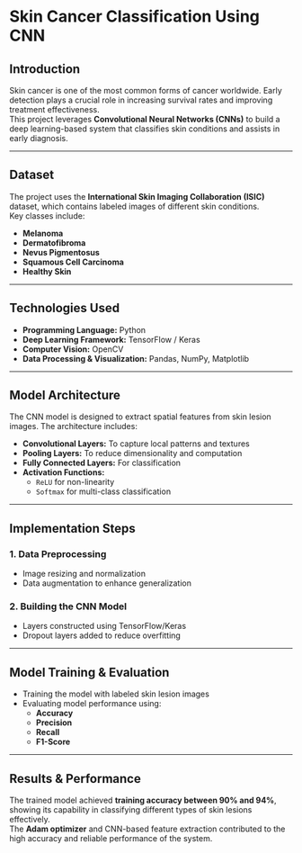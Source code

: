 #  Skin Cancer Classification Using CNN

##  Introduction
Skin cancer is one of the most common forms of cancer worldwide. Early detection plays a crucial role in increasing survival rates and improving treatment effectiveness.  
This project leverages **Convolutional Neural Networks (CNNs)** to build a deep learning-based system that classifies skin conditions and assists in early diagnosis.

---

##  Dataset
The project uses the **International Skin Imaging Collaboration (ISIC)** dataset, which contains labeled images of different skin conditions.  
Key classes include:

- **Melanoma**  
- **Dermatofibroma**  
- **Nevus Pigmentosus**  
- **Squamous Cell Carcinoma**  
- **Healthy Skin**

---

##  Technologies Used
- **Programming Language:** Python  
- **Deep Learning Framework:** TensorFlow / Keras  
- **Computer Vision:** OpenCV  
- **Data Processing & Visualization:** Pandas, NumPy, Matplotlib  

---

##  Model Architecture
The CNN model is designed to extract spatial features from skin lesion images. The architecture includes:

- **Convolutional Layers:** To capture local patterns and textures  
- **Pooling Layers:** To reduce dimensionality and computation  
- **Fully Connected Layers:** For classification  
- **Activation Functions:**  
  - `ReLU` for non-linearity  
  - `Softmax` for multi-class classification  

---

##  Implementation Steps

### 1. Data Preprocessing
- Image resizing and normalization  
- Data augmentation to enhance generalization  

### 2. Building the CNN Model
- Layers constructed using TensorFlow/Keras  
- Dropout layers added to reduce overfitting  

---

##  Model Training & Evaluation
- Training the model with labeled skin lesion images  
- Evaluating model performance using:
  - **Accuracy**
  - **Precision**
  - **Recall**
  - **F1-Score**

---

##  Results & Performance

The trained model achieved **training accuracy between 90% and 94%**, showing its capability in classifying different types of skin lesions effectively.  
The **Adam optimizer** and CNN-based feature extraction contributed to the high accuracy and reliable performance of the system.




